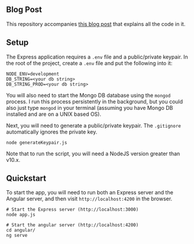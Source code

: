 ## Blog Post

This repository accompanies [this blog post](https://www.zachgollwitzer.com/posts/2020/passport-js/) that explains all the code in it.

## Setup

The Express application requires a `.env` file and a public/private keypair.  In the root of the project, create a `.env` file and put the following into it:

```
NODE_ENV=development
DB_STRING=<your db string>
DB_STRING_PROD=<your db string>
```

You will also need to start the Mongo DB database using the `mongod` process.  I run this process persistently in the background, but you could also just type `mongod` in your terminal (assuming you have Mongo DB installed and are on a UNIX based OS).

Next, you will need to generate a public/private keypair.  The `.gitignore` automatically ignores the private key.

```
node generateKeypair.js
```

Note that to run the script, you will need a NodeJS version greater than v10.x.

## Quickstart

To start the app, you will need to run both an Express server and the Angular server, and then visit `http://localhost:4200` in the browser.

```
# Start the Express server (http://localhost:3000)
node app.js

# Start the angular server (http://localhost:4200)
cd angular/
ng serve
```